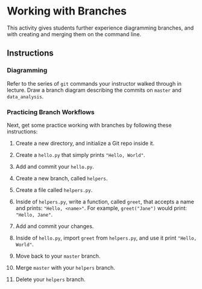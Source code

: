 # Working with Branches

This activity gives students further experience diagramming branches, and with creating and merging them on the command line.

## Instructions

### Diagramming

Refer to the series of `git` commands your instructor walked through in lecture. Draw a branch diagram describing the commits on `master` and `data_analysis`.

### Practicing Branch Workflows

Next, get some practice working with branches by following these instructions:

1. Create a new directory, and initialize a Git repo inside it.

2. Create a `hello.py` that simply prints `"Hello, World"`.

3. Add and commit your `hello.py`.

4. Create a new branch, called `helpers`.

5. Create a file called `helpers.py`.

6. Inside of `helpers.py`, write a function, called `greet`, that accepts a name and prints: `"Hello, <name>"`. For example, `greet("Jane")` would print: `"Hello, Jane"`.

7. Add and commit your changes.

8. Inside of `hello.py`, import `greet` from `helpers.py`, and use it print `"Hello, World"`.

9. Move back to your `master` branch.

10. Merge `master` with your `helpers` branch.

11. Delete your `helpers` branch.
